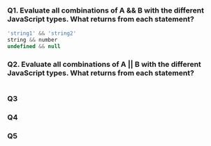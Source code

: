 ### Q1. Evaluate all combinations of A && B with the different JavaScript types. What returns from each statement?
```js
'string1' && 'string2'
string && number
undefined && null
```

### Q2. Evaluate all combinations of A || B with the different JavaScript types. What returns from each statement?
```js
```

### Q3
### Q4
### Q5
